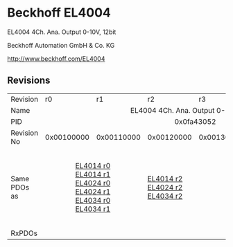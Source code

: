 # Beckhoff EL4004

EL4004 4Ch. Ana. Output 0-10V, 12bit

Beckhoff Automation GmbH & Co. KG

http://www.beckhoff.com/EL4004

## Revisions
<table>
<tr >
<td>Revision</td>
<td>r0</td>
<td>r1</td>
<td>r2</td>
<td>r3</td>
<td>r4</td>
<td>r5</td>
</tr>
<tr >
<td>Name</td>
<td colspan=6 align="center">EL4004 4Ch. Ana. Output 0-10V, 12bit</td>
</tr>
<tr >
<td>PID</td>
<td colspan=6 align="center">0x0fa43052</td>
</tr>
<tr >
<td>Revision No</td>
<td>0x00100000</td>
<td>0x00110000</td>
<td>0x00120000</td>
<td>0x00130000</td>
<td>0x00140000</td>
<td>0x00150000</td>
</tr>
<tr >
<td>Same PDOs as</td>
<td colspan=2 align="center"><a href="EL4014">EL4014 r0</a><br/><a href="EL4014">EL4014 r1</a><br/><a href="EL4024">EL4024 r0</a><br/><a href="EL4024">EL4024 r1</a><br/><a href="EL4034">EL4034 r0</a><br/><a href="EL4034">EL4034 r1</a></td>
<td><a href="EL4014">EL4014 r2</a><br/><a href="EL4024">EL4024 r2</a><br/><a href="EL4034">EL4034 r2</a></td>
<td colspan=2 align="center"><a href="EJ4004">EJ4004 r4</a><br/><a href="EJ4024">EJ4024 r4</a><br/><a href="EL4014">EL4014 r3</a><br/><a href="EL4014">EL4014 r4</a><br/><a href="EL4024">EL4024 r3</a><br/><a href="EL4024">EL4024 r4</a><br/><a href="EL4024">EL4024 r5</a><br/><a href="EL4034">EL4034 r3</a><br/><a href="EL4034">EL4034 r4</a></td>
<td><a href="EL4014">EL4014 r5</a><br/><a href="EL4024">EL4024 r6</a><br/><a href="EL4034">EL4034 r5</a></td>
</tr>
<tr >
<td>RxPDOs</td>
<td colspan=6 align="left"></td>
</tr>
</table>
